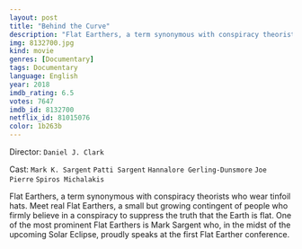 ```yaml
---
layout: post
title: "Behind the Curve"
description: "Flat Earthers, a term synonymous with conspiracy theorists who wear tinfoil hats. Meet real Flat Earthers, a small but growing contingent of people who firmly believe in a conspiracy to suppress the truth that the Earth is flat. One of the most prominent Flat Earthers is Mark Sargent who, in the midst of the upcoming Solar Eclipse, proudly speaks at the first Flat Earther conference..."
img: 8132700.jpg
kind: movie
genres: [Documentary]
tags: Documentary 
language: English
year: 2018
imdb_rating: 6.5
votes: 7647
imdb_id: 8132700
netflix_id: 81015076
color: 1b263b
---
```

Director: `Daniel J. Clark`  

Cast: `Mark K. Sargent` `Patti Sargent` `Hannalore Gerling-Dunsmore` `Joe Pierre` `Spiros Michalakis` 

Flat Earthers, a term synonymous with conspiracy theorists who wear tinfoil hats. Meet real Flat Earthers, a small but growing contingent of people who firmly believe in a conspiracy to suppress the truth that the Earth is flat. One of the most prominent Flat Earthers is Mark Sargent who, in the midst of the upcoming Solar Eclipse, proudly speaks at the first Flat Earther conference.
